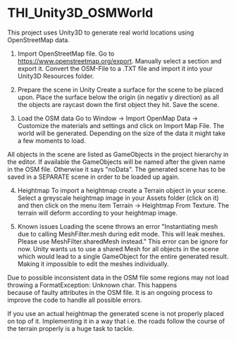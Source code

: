 # THI_Unity3D_OSMWorld

This project uses Unity3D to generate real world locations using OpenStreetMap data.

1. Import OpenStreetMap file.
  Go to https://www.openstreetmap.org/export. Manually select a section and export it. Convert the OSM-File to a .TXT file and import it     into your Unity3D Resources folder.
  
2. Prepare the scene in Unity
  Create a surface for the scene to be placed upon. Place the surface below the origin (in negativ y direction) as all the objects are 
  raycast down the first object they hit. Save the scene.
  
3. Load the OSM data
  Go to Window -> Import OpenMap Data -> Customize the materials and settings and click on Import Map File.
  The world will be generated. Depending on the size of the data it might take a few moments to load.
  
  All objects in the scene are listed as GameObjects in the project hierarchy in the editor. If available the GameObjects will be named     after the given name in the OSM file. Otherwise it says "noData". The generated scene has to be saved in a SEPARATE scene in order to be 
  loaded up again.
  
4. Heightmap
   To import a heightmap create a Terrain object in your scene. Select a greyscale heightmap image in your Assets folder (click on it) and
   then click on the menu item Terrain -> Heightmap From Texture. The terrain will deform according to your heightmap image.
   
5. Known issues
  Loading the scene throws an error "Instantiating mesh due to calling MeshFilter.mesh during edit mode. This will leak meshes. Please use 
  MeshFilter.sharedMesh instead." 
  This error can be ignore for now. Unity wants us to use a shared Mesh for all objects in the scene which would lead to a single 
  GameObject for the entire generated result. Making it impossible to edit the meshes individually.

  Due to possible inconsistent data in the OSM file some regions may not load throwing a FormatException: Unknown char. This happens    
  because of faulty attributes in the OSM file. It is an ongoing process to improve the code to handle all possible errors.
  
  If you use an actual heightmap the generated scene is not properly placed on top of it. Implementing it in a way that i.e. the roads 
  follow the course of the terrain properly is a huge task to tackle.
   
   
